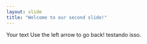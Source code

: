 ```yaml
---
layout: slide
title: "Welcome to our second slide!"
---
```

Your text
Use the left arrow to go back!
testando isso.
